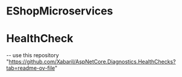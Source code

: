 # EShopMicroservices

# HealthCheck

-- use this repository "https://github.com/Xabaril/AspNetCore.Diagnostics.HealthChecks?tab=readme-ov-file"
